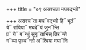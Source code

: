 +++
title = "०९ असश्चता मघवद्भ्यो"

+++
असश्च᳓ता मघ᳓वद्भ्यो हि᳓ भूतं᳓  
ये᳓ रायिया᳓ मघदे᳓यं जुन᳓न्ति  
प्र᳓ ये᳓ ब᳓न्धुं सूनृ᳓ताभिस् तिर᳓न्ते  
ग᳓व्या पृञ्च᳓न्तो अ᳓श्विया मघा᳓नि